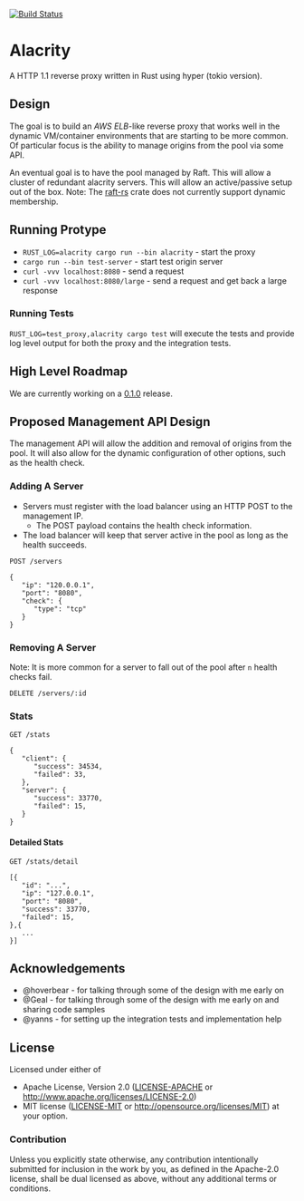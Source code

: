[![Build Status](https://travis-ci.org/hjr3/alacrity.svg?branch=master)](https://travis-ci.org/hjr3/alacrity)

# Alacrity

A HTTP 1.1 reverse proxy written in Rust using hyper (tokio version).

## Design

The goal is to build an _AWS ELB_-like reverse proxy that works well in the dynamic VM/container environments that are starting to be more common. Of particular focus is the ability to manage origins from the pool via some API.

An eventual goal is to have the pool managed by Raft. This will allow a cluster of redundant alacrity servers. This will allow an active/passive setup out of the box. Note: The [raft-rs](https://github.com/hoverbear/raft-rs) crate does not currently support dynamic membership.

## Running Protype

   * `RUST_LOG=alacrity cargo run --bin alacrity` - start the proxy
   * `cargo run --bin test-server` - start test origin server
   * `curl -vvv localhost:8080` - send a request
   * `curl -vvv localhost:8080/large` - send a request and get back a large response

### Running Tests

`RUST_LOG=test_proxy,alacrity cargo test` will execute the tests and provide log level output for both the proxy and the integration tests.

## High Level Roadmap

We are currently working on a [0.1.0](https://github.com/hjr3/alacrity/issues?utf8=%E2%9C%93&q=is%3Aissue%20milestone%3Av0.1.0%20) release.

## Proposed Management API Design

The management API will allow the addition and removal of origins from the pool. It will also allow for the dynamic configuration of other options, such as the health check.

### Adding A Server

   * Servers must register with the load balancer using an HTTP POST to the management IP.
      * The POST payload contains the health check information.
   * The load balancer will keep that server active in the pool as long as the health succeeds.

```
POST /servers

{
   "ip": "120.0.0.1",
   "port": "8080",
   "check": {
      "type": "tcp"
   }
}
```

### Removing A Server

Note: It is more common for a server to fall out of the pool after `n` health checks fail.

```
DELETE /servers/:id
```

### Stats

```
GET /stats
```

```
{
   "client": {
      "success": 34534,
      "failed": 33,
   },
   "server": {
      "success": 33770,
      "failed": 15,
   }
}
```

#### Detailed Stats

```
GET /stats/detail
```

```
[{
   "id": "...",
   "ip": "127.0.0.1",
   "port": "8080",
   "success": 33770,
   "failed": 15,
},{
   ...
}]
```

## Acknowledgements

   * @hoverbear - for talking through some of the design with me early on
   * @Geal - for talking through some of the design with me early on and sharing code samples
   * @yanns - for setting up the integration tests and implementation help

## License

Licensed under either of
 * Apache License, Version 2.0 ([LICENSE-APACHE](LICENSE-APACHE) or http://www.apache.org/licenses/LICENSE-2.0)
 * MIT license ([LICENSE-MIT](LICENSE-MIT) or http://opensource.org/licenses/MIT)
at your option.

### Contribution

Unless you explicitly state otherwise, any contribution intentionally submitted
for inclusion in the work by you, as defined in the Apache-2.0 license, shall be dual licensed as above, without any
additional terms or conditions.
